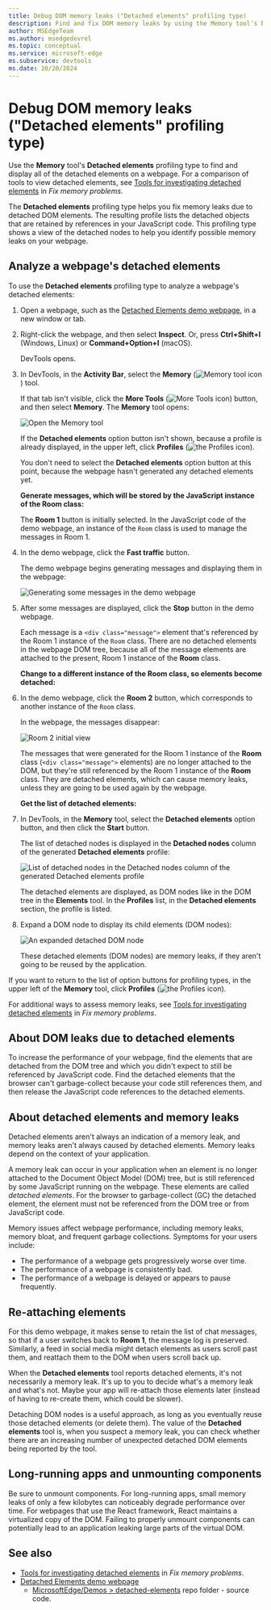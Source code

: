 ```yaml
---
title: Debug DOM memory leaks ("Detached elements" profiling type)
description: Find and fix DOM memory leaks by using the Memory tool's Detached Elements profiling type, in Microsoft Edge DevTools.
author: MSEdgeTeam
ms.author: msedgedevrel
ms.topic: conceptual
ms.service: microsoft-edge
ms.subservice: devtools
ms.date: 10/20/2024
---
```

# Debug DOM memory leaks ("Detached elements" profiling type)

Use the **Memory** tool's **Detached elements** profiling type to find and display all of the detached elements on a webpage.  For a comparison of tools to view detached elements, see [Tools for investigating detached elements](./index.md#tools-for-investigating-detached-elements) in _Fix memory problems_.

The **Detached elements** profiling type helps you fix memory leaks due to detached DOM elements.  The resulting profile lists the detached objects that are retained by references in your JavaScript code.  This profiling type shows a view of the detached nodes to help you identify possible memory leaks on your webpage.


<!-- ====================================================================== -->
## Analyze a webpage's detached elements

To use the **Detached elements** profiling type to analyze a webpage's detached elements:

1. Open a webpage, such as the [Detached Elements demo webpage](https://microsoftedge.github.io/Demos/detached-elements/), in a new window or tab.

1. Right-click the webpage, and then select **Inspect**.  Or, press **Ctrl+Shift+I** (Windows, Linux) or **Command+Option+I** (macOS).

   DevTools opens.

1. In DevTools, in the **Activity Bar**, select the **Memory** (![Memory tool icon](./dom-leaks-memory-tool-detached-elements-images/memory-tool-icon.png)) tool.

   If that tab isn't visible, click the **More Tools** (![More Tools icon](./dom-leaks-memory-tool-detached-elements-images/more-tools-icon.png)) button, and then select **Memory**.  The **Memory** tool opens:

   ![Open the Memory tool](./dom-leaks-memory-tool-detached-elements-images/memory-tool-detached-elements-option-button.png)

   If the **Detached elements** option button isn't shown, because a profile is already displayed, in the upper left, click **Profiles** (![the Profiles icon](./dom-leaks-memory-tool-detached-elements-images/profiles-icon.png)).

   You don't need to select the **Detached elements** option button at this point, because the webpage hasn't generated any detached elements yet.

   <!-- ------------------------------ -->
   **Generate messages, which will be stored by the JavaScript instance of the Room class:**

   The **Room 1** button is initially selected.  In the JavaScript code of the demo webpage, an instance of the `Room` class is used to manage the messages in Room 1.

1. In the demo webpage, click the **Fast traffic** button.

   The demo webpage begins generating messages and displaying them in the webpage:

   ![Generating some messages in the demo webpage](./dom-leaks-memory-tool-detached-elements-images/generate-messages.png)

1. After some messages are displayed, click the **Stop** button in the demo webpage.

   Each message is a `<div class="message">` element that's referenced by the Room 1 instance of the `Room` class.  There are no detached elements in the webpage DOM tree, because all of the message elements are attached to the present, Room 1 instance of the **Room** class.


   <!-- ------------------------------ -->
   **Change to a different instance of the Room class, so elements become detached:**

1. In the demo webpage, click the **Room 2** button, which corresponds to another instance of the `Room` class.

   In the webpage, the messages disappear:

   ![Room 2 initial view](./dom-leaks-memory-tool-detached-elements-images/room-2-initial-view.png)

   The messages that were generated for the Room 1 instance of the **Room** class (`<div class="message">` elements) are no longer attached to the DOM, but they're still referenced by the Room 1 instance of the **Room** class.  They are detached elements, which can cause memory leaks, unless they are going to be used again by the webpage.


   <!-- ------------------------------ -->
   **Get the list of detached elements:**

1. In DevTools, in the **Memory** tool, select the **Detached elements** option button, and then click the **Start** button.

   The list of detached nodes is displayed in the **Detached nodes** column of the generated **Detached elements** profile:

   ![List of detached nodes in the Detached nodes column of the generated Detached elements profile](./dom-leaks-memory-tool-detached-elements-images/detached-dom-nodes.png)

   The detached elements are displayed, as DOM nodes like in the DOM tree in the **Elements** tool.  In the **Profiles** list, in the **Detached elements** section, the profile is listed.

1. Expand a DOM node to display its child elements (DOM nodes):

   ![An expanded detached DOM node](./dom-leaks-memory-tool-detached-elements-images/detached-dom-node-expanded.png)

   These detached elements (DOM nodes) are memory leaks, if they aren't going to be reused by the application.


If you want to return to the list of option buttons for profiling types, in the upper left of the **Memory** tool, click **Profiles** (![the Profiles icon](./dom-leaks-memory-tool-detached-elements-images/profiles-icon.png)).

For additional ways to assess memory leaks, see [Tools for investigating detached elements](./index.md#tools-for-investigating-detached-elements) in _Fix memory problems_.


<!-- ====================================================================== -->
## About DOM leaks due to detached elements

To increase the performance of your webpage, find the elements that are detached from the DOM tree and which you didn't expect to still be referenced by JavaScript code.  Find the detached elements that the browser can't garbage-collect because your code still references them, and then release the JavaScript code references to the detached elements.
<!-- copied from dom-leaks.md -->


<!-- copied from dom-leaks.md, & trimmed to omit DE tool's UI controls -->
<!-- ====================================================================== -->
## About detached elements and memory leaks

Detached elements aren't always an indication of a memory leak, and memory leaks aren't always caused by detached elements.  Memory leaks depend on the context of your application.

A memory leak can occur in your application when an element is no longer attached to the Document Object Model (DOM) tree, but is still referenced by some JavaScript running on the webpage. These elements are called *detached elements*.  For the browser to garbage-collect (GC) the detached element, the element must not be referenced from the DOM tree or from JavaScript code.

Memory issues affect webpage performance, including memory leaks, memory bloat, and frequent garbage collections.  Symptoms for your users include:

*  The performance of a webpage gets progressively worse over time.
*  The performance of a webpage is consistently bad.
*  The performance of a webpage is delayed or appears to pause frequently.


<!-- copied (& trimmed) from dom-leaks.md -->
<!-- ====================================================================== -->
## Re-attaching elements

For this demo webpage, it makes sense to retain the list of chat messages, so that if a user switches back to **Room 1**, the message log is preserved.  Similarly, a feed in social media might detach elements as users scroll past them, and reattach them to the DOM when users scroll back up.

When the **Detached elements** tool reports detached elements, it's not necessarily a memory leak.  It's up to you to decide what's a memory leak and what's not.  Maybe your app will re-attach those elements later (instead of having to re-create them, which could be slower).

Detaching DOM nodes is a useful approach, as long as you eventually reuse those detached elements (or delete them).  The value of the **Detached elements** tool is, when you suspect a memory leak, you can check whether there are an increasing number of unexpected detached DOM elements being reported by the tool.


<!-- copied from dom-leaks.md -->
<!-- ====================================================================== -->
## Long-running apps and unmounting components

Be sure to unmount components.  For long-running apps, small memory leaks of only a few kilobytes can noticeably degrade performance over time.  For webpages that use the React framework, React maintains a virtualized copy of the DOM.  Failing to properly unmount components can potentially lead to an application leaking large parts of the virtual DOM.


<!-- ====================================================================== -->
## See also

* [Tools for investigating detached elements](./index.md#tools-for-investigating-detached-elements) in _Fix memory problems_.
* [Detached Elements demo webpage](https://microsoftedge.github.io/Demos/detached-elements/)
   * [MicrosoftEdge/Demos > detached-elements](https://github.com/MicrosoftEdge/Demos/tree/main/detached-elements) repo folder - source code.<!-- link not in article -->

<!-- possibly uncomment after PR https://github.com/MicrosoftDocs/edge-developer/pull/3290 is merged
* [Detached Elements profiling type in Memory tool](../whats-new/2024/10/devtools-130.md#detached-elements-profiling-type-in-memory-tool) in _What's New in DevTools (Microsoft Edge 130)_.
-->
